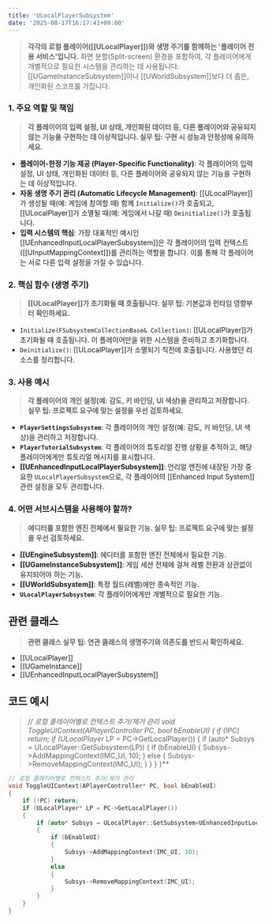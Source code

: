 ```yaml
---
title: 'ULocalPlayerSubsystem'
date: '2025-08-17T16:17:41+09:00'
---
```

> **각각의 로컬 플레이어([[ULocalPlayer]])와 생명 주기를 함께하는 '플레이어 전용 서비스'입니다.** 화면 분할(Split-screen) 환경을 포함하여, 각 플레이어에게 개별적으로 필요한 시스템을 관리하는 데 사용됩니다. [[UGameInstanceSubsystem]]이나 [[UWorldSubsystem]]보다 더 좁은, 개인화된 스코프를 가집니다.

### **1. 주요 역할 및 책임**
> **각 플레이어의 입력 설정, UI 상태, 개인화된 데이터 등, 다른 플레이어와 공유되지 않는 기능을 구현하는 데 이상적입니다. 실무 팁: 구현 시 성능과 안정성에 유의하세요.**
* **플레이어-한정 기능 제공 (Player-Specific Functionality)**:
	각 플레이어의 입력 설정, UI 상태, 개인화된 데이터 등, 다른 플레이어와 공유되지 않는 기능을 구현하는 데 이상적입니다.
* **자동 생명 주기 관리 (Automatic Lifecycle Management)**:
	[[ULocalPlayer]]가 생성될 때(예: 게임에 참여할 때) 함께 `Initialize()`가 호출되고, [[ULocalPlayer]]가 소멸될 때(예: 게임에서 나갈 때) `Deinitialize()`가 호출됩니다.
* **입력 시스템의 핵심**:
	가장 대표적인 예시인 [[UEnhancedInputLocalPlayerSubsystem]]은 각 플레이어의 입력 컨텍스트([[UInputMappingContext]])를 관리하는 역할을 합니다. 이를 통해 각 플레이어는 서로 다른 입력 설정을 가질 수 있습니다.

### **2. 핵심 함수 (생명 주기)**
> **[[ULocalPlayer]]가 초기화될 때 호출됩니다. 실무 팁: 기본값과 런타임 영향부터 확인하세요.**
* `Initialize(FSubsystemCollectionBase& Collection)`:
	[[ULocalPlayer]]가 초기화될 때 호출됩니다. 이 플레이어만을 위한 시스템을 준비하고 초기화합니다.
* `Deinitialize()`:
	[[ULocalPlayer]]가 소멸되기 직전에 호출됩니다. 사용했던 리소스를 정리합니다.

### **3. 사용 예시**
> **각 플레이어의 개인 설정(예: 감도, 키 바인딩, UI 색상)을 관리하고 저장합니다. 실무 팁: 프로젝트 요구에 맞는 설정을 우선 검토하세요.**
* **`PlayerSettingsSubsystem`**:
	각 플레이어의 개인 설정(예: 감도, 키 바인딩, UI 색상)을 관리하고 저장합니다.
* **`PlayerTutorialSubsystem`**:
	각 플레이어의 튜토리얼 진행 상황을 추적하고, 해당 플레이어에게만 튜토리얼 메시지를 표시합니다.
* **[[UEnhancedInputLocalPlayerSubsystem]]**:
	언리얼 엔진에 내장된 가장 중요한 `ULocalPlayerSubsystem`으로, 각 플레이어의 [[Enhanced Input System]] 관련 설정을 모두 관리합니다.

### **4. 어떤 서브시스템을 사용해야 할까?**
> **에디터를 포함한 엔진 전체에서 필요한 기능. 실무 팁: 프로젝트 요구에 맞는 설정을 우선 검토하세요.**
* **[[UEngineSubsystem]]**:
	에디터를 포함한 엔진 전체에서 필요한 기능.
* **[[UGameInstanceSubsystem]]**:
	게임 세션 전체에 걸쳐 레벨 전환과 상관없이 유지되어야 하는 기능.
* **[[UWorldSubsystem]]**:
	특정 월드(레벨)에만 종속적인 기능.
* **`ULocalPlayerSubsystem`**:
	각 플레이어에게만 개별적으로 필요한 기능.

## 관련 클래스
> **관련 클래스 실무 팁: 연관 클래스의 생명주기와 의존도를 반드시 확인하세요.**
* [[ULocalPlayer]]
* [[UGameInstance]]
* [[UEnhancedInputLocalPlayerSubsystem]]

## 코드 예시
> **// 로컬 플레이어별로 컨텍스트 추가/제거 관리 void ToggleUIContext(APlayerController* PC, bool bEnableUI) { if (!PC) return; if (ULocalPlayer* LP = PC->GetLocalPlayer()) { if (auto* Subsys = ULocalPlayer::GetSubsystem<UEnhancedInputLocalPlayerSubsystem>(LP)) { if (bEnableUI) { Subsys->AddMappingContext(IMC_UI, 10); } else { Subsys->RemoveMappingContext(IMC_UI); } } } }**
```cpp
// 로컬 플레이어별로 컨텍스트 추가/제거 관리
void ToggleUIContext(APlayerController* PC, bool bEnableUI)
{
    if (!PC) return;
    if (ULocalPlayer* LP = PC->GetLocalPlayer())
    {
        if (auto* Subsys = ULocalPlayer::GetSubsystem<UEnhancedInputLocalPlayerSubsystem>(LP))
        {
            if (bEnableUI)
            {
                Subsys->AddMappingContext(IMC_UI, 10);
            }
            else
            {
                Subsys->RemoveMappingContext(IMC_UI);
            }
        }
    }
}
```
